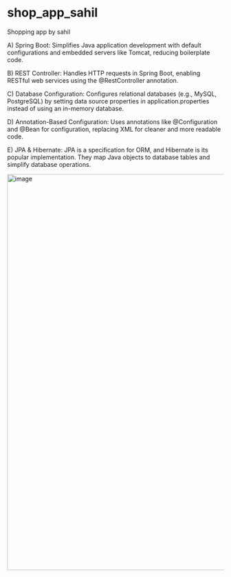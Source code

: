 # shop_app_sahil
Shopping app by sahil

 A) Spring Boot:
Simplifies Java application development with default configurations and embedded servers like Tomcat, reducing boilerplate code.

 B) REST Controller:
Handles HTTP requests in Spring Boot, enabling RESTful web services using the @RestController annotation.

 C) Database Configuration:
Configures relational databases (e.g., MySQL, PostgreSQL) by setting data source properties in application.properties instead of using an in-memory database.

 D) Annotation-Based Configuration:
Uses annotations like @Configuration and @Bean for configuration, replacing XML for cleaner and more readable code.

 E) JPA & Hibernate:
JPA is a specification for ORM, and Hibernate is its popular implementation. They map Java objects to database tables and simplify database operations.


<img width="919" alt="image" src="https://github.com/user-attachments/assets/03159253-4d79-4935-a230-3bb26e7cdb69">

